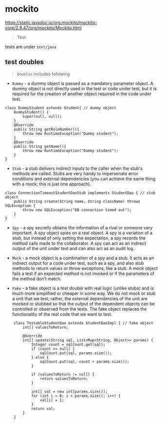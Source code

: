 # mockito

https://static.javadoc.io/org.mockito/mockito-core/2.8.47/org/mockito/Mockito.html

> Test

tests are under `test/java`

## test doubles

> `Doubles` includes following

- `Dummy` - a dummy object is passed as a mandatory parameter object. A dummy object is not directly used in the test
or code under test, but it is required for the creation of another object required in the code under test.
```
class DummyStudent extends Student{ // dummy object
    DummyStudent() {
        super(null, null);
    }
    @Override
    public String getRoleNumber(){
        throw new RuntimeException("Dummy student");
    }
    @Override
    public String getName(){
        throw new RuntimeException("Dummy student");
    }
}
```

- `Stub` - a stub delivers indirect inputs to the caller when the stub's methods are called. Stubs are very handy to
impersonate error conditions and external dependencies (you can achieve the same thing with a mock; this is just one approach).
```
class ConnectionTimeoutStudentDaoStub implements StudentDao { // stub object
    public String create(String name, String className) throws SQLException {
        throw new SQLException("DB connection timed out");
    }
}
```

- `Spy` - a spy secretly obtains the information of a rival or someone very important. A spy object spies on a real
object. A spy is a variation of a stub, but instead of only setting the expectation, a spy records the method calls made
to the collaborator. A spy can act as an indirect output of the unit under test and can also act as an audit log.

- `Mock` - a mock object is a combination of a spy and a stub. It acts as an indirect output for a code under test, such
as a spy, and also stub methods to return values or throw exceptions, like a stub. A mock object fails a test if an
expected method is not invoked or if the parameters of the method don’t match.

- `Fake` - a fake object is a test double with real logic (unlike stubs) and is much more simplified or cheaper in some
way. We do not mock or stub a unit that we test; rather, the external dependencies of the unit are mocked or stubbed so
that the output of the dependent objects can be controlled or observed from the tests. The fake object replaces the
functionality of the real code that we want to test.
```
    class TestableStudentDao extends StudentDaoImpl { // fake object
        int[] valuesToReturn;

        @Override
        int[] update(String sql, List<Map<String, Object>> params) {
            Integer count = sqlCount.get(sql);
            if (count == null) {
                sqlCount.put(sql, params.size());
            } else {
                sqlCount.put(sql, count + params.size());
            }

            if (valuesToReturn != null) {
                return valuesToReturn;
            }

            int[] val = new int[params.size()];
            for (int i = 0; i < params.size(); i++) {
                val[i] = 1;
            }
            return val;
        }
    }
```
